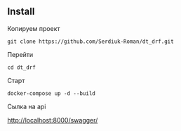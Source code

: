 ## Install

Копируем проект

    git clone https://github.com/Serdiuk-Roman/dt_drf.git

Перейти

    cd dt_drf

Старт

    docker-compose up -d --build

Сылка на api

[http://localhost:8000/swagger/](http://localhost:8000/swagger/)
